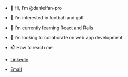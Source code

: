 - 👋 Hi, I’m @danielfan-pro
- 👀 I’m interested in football and golf
- 🌱 I’m currently learning React and Rails
- 💞️ I’m looking to collaborate on web app development

- 📫 How to reach me
- [LinkedIn][linkedin]
- [Email][email]

[linkedin]: https://www.linkedin.com/in/danielfanpro/
[email]: mailto:danielfanpro@icloud.com

<!---
danielfan-pro/danielfan-pro is a ✨ special ✨ repository because its `README.md` (this file) appears on your GitHub profile.
You can click the Preview link to take a look at your changes.
--->

